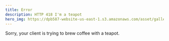 ```yaml
---
title: Error
description: HTTP 418 I'm a teapot
hero_img: https://dpb587-website-us-east-1.s3.amazonaws.com/asset/gallery/2019-europe-trip/7d9f0bc4-41c7-cc24-1c43-2329a2d4336c~1280.jpg
---
```


Sorry, your client is trying to brew coffee with a teapot.
